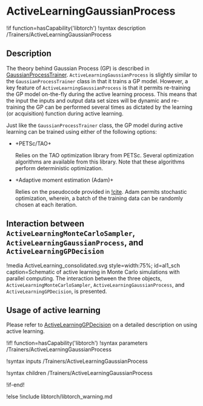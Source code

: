 # ActiveLearningGaussianProcess

!if function=hasCapability('libtorch')
!syntax description /Trainers/ActiveLearningGaussianProcess

## Description

The theory behind Gaussian Process (GP) is described in [GaussianProcessTrainer](GaussianProcessTrainer.md). `ActiveLearningGaussianProcess` is slightly similar to the `GaussianProcessTrainer` class in that it trains a GP model. However, a key feature of `ActiveLearningGaussianProcess` is that it permits re-training the GP model on-the-fly during the active learning process. This means that the input the inputs and output data set sizes will be dynamic and re-training the GP can be performed several times as dictated by the learning (or acquisition) function during active learning.

Just like the `GaussianProcessTrainer` class, the GP model during active learning can be trained using either of the following options:

- +PETSc/TAO+

  Relies on the TAO optimization library from PETSc. Several optimization algorithms are available from this library. Note that these algorithms perform deterministic optimization.

- +Adaptive moment estimation (Adam)+

  Relies on the pseudocode provided in [!cite](kingma2014adam). Adam permits stochastic optimization, wherein, a batch of the training data can be randomly chosen at each iteration.

## Interaction between `ActiveLearningMonteCarloSampler`, `ActiveLearningGaussianProcess`, and `ActiveLearningGPDecision`

!media ActiveLearning_consolidated.svg style=width:75%; id=al1_sch caption=Schematic of active learning in Monte Carlo simulations with parallel computing. The interaction between the three objects, `ActiveLearningMonteCarloSampler`, `ActiveLearningGaussianProcess`, and `ActiveLearningGPDecision`, is presented.

## Usage of active learning

Please refer to [ActiveLearningGPDecision](ActiveLearningGPDecision.md) on a detailed description on
using active learning.

!if! function=hasCapability('libtorch')
!syntax parameters /Trainers/ActiveLearningGaussianProcess

!syntax inputs /Trainers/ActiveLearningGaussianProcess

!syntax children /Trainers/ActiveLearningGaussianProcess

!if-end!

!else
!include libtorch/libtorch_warning.md
